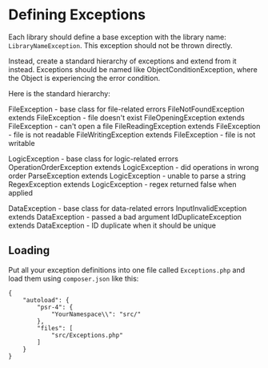 # Defining Exceptions

Each library should define a base exception with the library name:
`LibraryNameException`. This exception should not be thrown directly.

Instead, create a standard hierarchy of exceptions and extend from it instead.
Exceptions should be named like ObjectConditionException, where the Object is
experiencing the error condition.

Here is the standard hierarchy:

FileException - base class for file-related errors
FileNotFoundException extends FileException -  file doesn't exist
FileOpeningException extends FileException -  can't open a file
FileReadingException extends FileException -  file is not readable
FileWritingException extends FileException -  file is not writable

LogicException - base class for logic-related errors
OperationOrderException extends LogicException - did operations in wrong order
ParseException extends LogicException - unable to parse a string
RegexException extends LogicException - regex returned false when applied

DataException - base class for data-related errors
InputInvalidException extends DataException - passed a bad argument
IdDuplicateException extends DataException - ID duplicate when it should be unique

## Loading

Put all your exception definitions into one file called `Exceptions.php` and
load them using `composer.json` like this:

```
{
    "autoload": {
        "psr-4": {
            "YourNamespace\\": "src/"
        },
        "files": [
            "src/Exceptions.php"
        ]
    }
}
```
